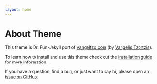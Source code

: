 ```yaml
---
layout: home
---
```

# About Theme

This theme is Dr. Fun-Jekyll port of [vangeltzo.com](http://vangeltzo.com/) (by [Vangelis Tzortzis](https://github.com/srekoble)).

To learn how to install and use this theme check out the [installation guide](http://taylantatli.me/Halve/halve-theme/) for more information.

If you have a question, find a bug, or just want to say hi, please open an [issue on GitHub](https://github.com/TaylanTatli/Halve/issues/new).
